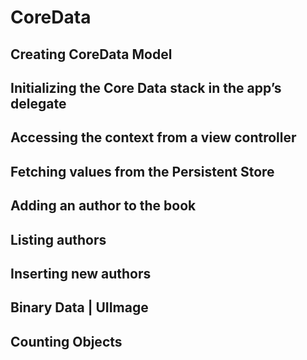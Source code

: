 # CoreData

## Creating CoreData Model

## Initializing the Core Data stack in the app’s delegate

## Accessing the context from a view controller

## Fetching values from the Persistent Store

## Adding an author to the book

## Listing authors

## Inserting new authors

## Binary Data | UIImage

## Counting Objects


